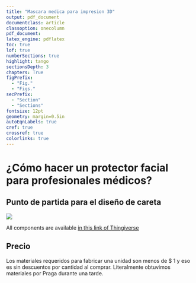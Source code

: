 ```yaml
---
title: "Mascara medica para impresion 3D"
output: pdf_document
documentclass: article
classoption: onecolumn
pdf_document:
latex_engine: pdflatex
toc: true
lof: true
numberSections: true
highlight: tango
sectionsDepth: 3
chapters: True
figPrefix:
  - "Fig."
  - "Figs."
secPrefix:
  - "Section"
  - "Sections"
fontsize: 12pt
geometry: margin=0.5in
autoEqnLabels: true
cref: true
crossref: true
colorlinks: true
---
```


# ¿Cómo hacer un protector facial para profesionales médicos?

## Punto de partida para el diseño de careta

![](../img/shield.jpg)

All components are available [in this link of Thingiverse](https://www.thingiverse.com/thing:4204061)

## Precio

Los materiales requeridos para fabricar una unidad son menos de $ 1 y eso es sin descuentos por cantidad al comprar. Literalmente obtuvimos materiales por Praga durante una tarde.
